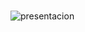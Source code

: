 ###
![presentacion](https://user-images.githubusercontent.com/70670702/150272483-e1780948-db6e-43d3-a95a-eb6b2f885c26.png)
<!--

Here are some ideas to get you started:

- 🔭 I’m currently working on ...
- 🌱 I’m currently learning ...
- 👯 I’m looking to collaborate on ...
- 🤔 I’m looking for help with ...
- 💬 Ask me about ...
- 📫 How to reach me: ...
- 😄 Pronouns: ...
- ⚡ Fun fact: ...
-->
